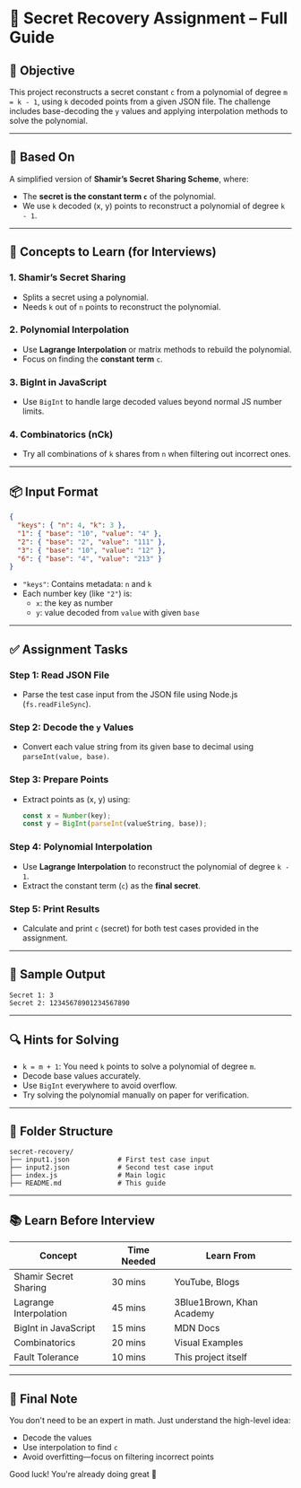 
# 📘 Secret Recovery Assignment – Full Guide

## 🧾 Objective

This project reconstructs a secret constant `c` from a polynomial of degree `m = k - 1`, using `k` decoded points from a given JSON file. The challenge includes base-decoding the `y` values and applying interpolation methods to solve the polynomial.

---

## 🧩 Based On

A simplified version of **Shamir’s Secret Sharing Scheme**, where:
- The **secret is the constant term `c`** of the polynomial.
- We use `k` decoded (x, y) points to reconstruct a polynomial of degree `k - 1`.

---

## 🧠 Concepts to Learn (for Interviews)

### 1. Shamir’s Secret Sharing
- Splits a secret using a polynomial.
- Needs `k` out of `n` points to reconstruct the polynomial.

### 2. Polynomial Interpolation
- Use **Lagrange Interpolation** or matrix methods to rebuild the polynomial.
- Focus on finding the **constant term** `c`.

### 3. BigInt in JavaScript
- Use `BigInt` to handle large decoded values beyond normal JS number limits.

### 4. Combinatorics (nCk)
- Try all combinations of `k` shares from `n` when filtering out incorrect ones.

---

## 📦 Input Format

```json
{
  "keys": { "n": 4, "k": 3 },
  "1": { "base": "10", "value": "4" },
  "2": { "base": "2", "value": "111" },
  "3": { "base": "10", "value": "12" },
  "6": { "base": "4", "value": "213" }
}
```

- `"keys"`: Contains metadata: `n` and `k`
- Each number key (like `"2"`) is:
  - `x`: the key as number
  - `y`: value decoded from `value` with given `base`

---

## ✅ Assignment Tasks

### Step 1: Read JSON File
- Parse the test case input from the JSON file using Node.js (`fs.readFileSync`).

### Step 2: Decode the `y` Values
- Convert each value string from its given base to decimal using `parseInt(value, base)`.

### Step 3: Prepare Points
- Extract points as (x, y) using:
  ```js
  const x = Number(key);
  const y = BigInt(parseInt(valueString, base));
  ```

### Step 4: Polynomial Interpolation
- Use **Lagrange Interpolation** to reconstruct the polynomial of degree `k - 1`.
- Extract the constant term (`c`) as the **final secret**.

### Step 5: Print Results
- Calculate and print `c` (secret) for both test cases provided in the assignment.

---

## 🔁 Sample Output

```
Secret 1: 3
Secret 2: 12345678901234567890
```

---

## 🔍 Hints for Solving

- `k = m + 1`: You need `k` points to solve a polynomial of degree `m`.
- Decode base values accurately.
- Use `BigInt` everywhere to avoid overflow.
- Try solving the polynomial manually on paper for verification.

---

## 📁 Folder Structure

```
secret-recovery/
├── input1.json            # First test case input
├── input2.json            # Second test case input
├── index.js               # Main logic
├── README.md              # This guide
```

---

## 📚 Learn Before Interview

| Concept              | Time Needed | Learn From |
|----------------------|-------------|------------|
| Shamir Secret Sharing| 30 mins     | YouTube, Blogs |
| Lagrange Interpolation | 45 mins   | 3Blue1Brown, Khan Academy |
| BigInt in JavaScript | 15 mins     | MDN Docs |
| Combinatorics        | 20 mins     | Visual Examples |
| Fault Tolerance      | 10 mins     | This project itself |

---

## 🧠 Final Note

You don't need to be an expert in math. Just understand the high-level idea:
- Decode the values
- Use interpolation to find `c`
- Avoid overfitting—focus on filtering incorrect points

Good luck! You're already doing great 🚀
